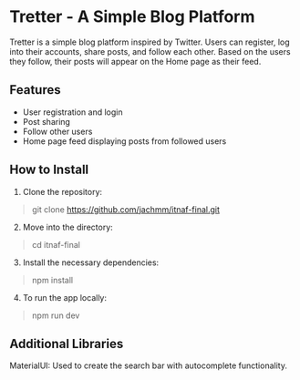 # Tretter - A Simple Blog Platform

Tretter is a simple blog platform inspired by Twitter. Users can register, log into their accounts, share posts, and follow each other. Based on the users they follow, their posts will appear on the Home page as their feed.

## Features
- User registration and login
- Post sharing
- Follow other users
- Home page feed displaying posts from followed users

## How to Install

1. Clone the repository:
> git clone https://github.com/jachmm/itnaf-final.git
2. Move into the directory:
> cd itnaf-final
3. Install the necessary dependencies:
> npm install
4. To run the app locally:
> npm run dev

## Additional Libraries
MaterialUI: Used to create the search bar with autocomplete functionality.
